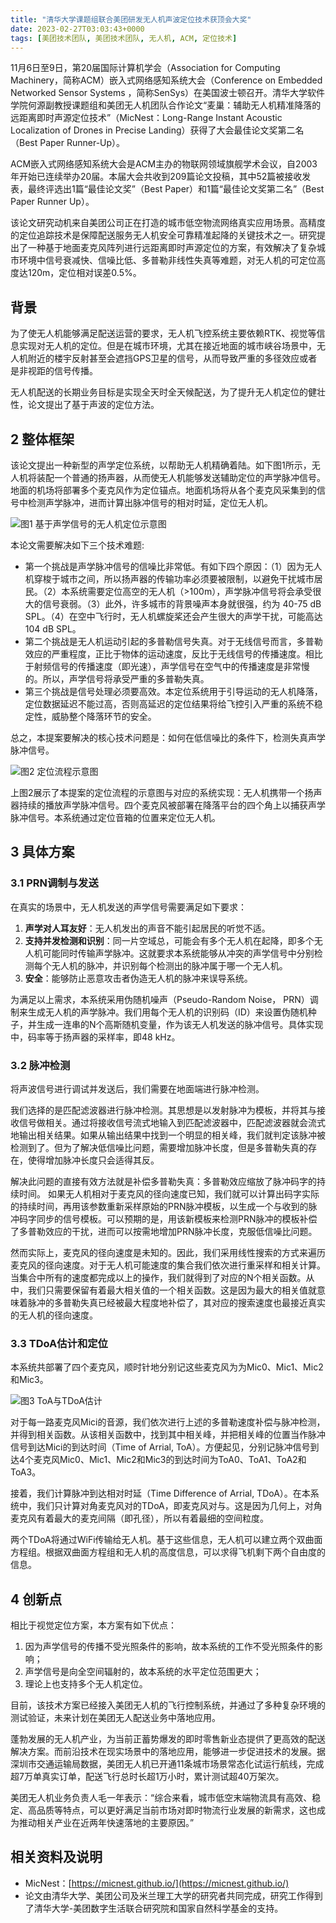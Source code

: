 ```yaml
---
title: "清华大学课题组联合美团研发无人机声波定位技术获顶会大奖"
date: 2023-02-27T03:03:43+0000
tags: [美团技术团队, 美团技术团队, 无人机, ACM, 定位技术]
---
```


11月6日至9日，第20届国际计算机学会（Association for Computing Machinery，简称ACM）嵌入式网络感知系统大会（Conference on Embedded Networked Sensor Systems ，简称SenSys）在美国波士顿召开。清华大学软件学院何源副教授课题组和美团无人机团队合作论文“麦巢：辅助无人机精准降落的远距离即时声源定位技术”（MicNest：Long\-Range Instant Acoustic Localization of Drones in Precise Landing）获得了大会最佳论文奖第二名（Best Paper Runner\-Up）。


ACM嵌入式网络感知系统大会是ACM主办的物联网领域旗舰学术会议，自2003年开始已连续举办20届。本届大会共收到209篇论文投稿，其中52篇被接收发表，最终评选出1篇“最佳论文奖”（Best Paper）和1篇“最佳论文奖第二名”（Best Paper Runner Up）。



该论文研究动机来自美团公司正在打造的城市低空物流网络真实应用场景。高精度的定位追踪技术是保障配送服务无人机安全可靠精准起降的关键技术之一。研究提出了一种基于地面麦克风阵列进行远距离即时声源定位的方案，有效解决了复杂城市环境中信号衰减快、信噪比低、多普勒非线性失真等难题，对无人机的可定位高度达120m，定位相对误差0.5%。



## 背景


为了使无人机能够满足配送运营的要求，无人机飞控系统主要依赖RTK、视觉等信息实现对无人机的定位。但是在城市环境，尤其在接近地面的城市峡谷场景中，无人机附近的楼宇反射甚至会遮挡GPS卫星的信号，从而导致严重的多径效应或者是非视距的信号传播。



无人机配送的长期业务目标是实现全天时全天候配送，为了提升无人机定位的健壮性，论文提出了基于声波的定位方法。



## 2 整体框架


该论文提出一种新型的声学定位系统，以帮助无人机精确着陆。如下图1所示，无人机将装配一个普通的扬声器，从而使无人机能够发送辅助定位的声学脉冲信号。地面的机场将部署多个麦克风作为定位锚点。地面机场将从各个麦克风采集到的信号中检测声学脉冲，进而计算出脉冲信号的相对时延，定位无人机。



![图1 基于声学信号的无人机定位示意图](https://p0.meituan.net/travelcube/66ba8054815ed32ef2c56f006fbc7bc032485.png)



本论文需要解决如下三个技术难题:



* 第一个挑战是声学脉冲信号的信噪比非常低。有如下四个原因：（1）因为无人机穿梭于城市之间，所以扬声器的传输功率必须要被限制，以避免干扰城市居民。（2）本系统需要定位高空的无人机（\>100m），声学脉冲信号将会承受很大的信号衰弱。（3）此外，许多城市的背景噪声本身就很强，约为 40\-75 dB SPL。（4）在空中飞行时，无人机螺旋桨还会产生很大的声学干扰，可能高达104 dB SPL。
* 第二个挑战是无人机运动引起的多普勒信号失真。对于无线信号而言，多普勒效应的严重程度，正比于物体的运动速度，反比于无线信号的传播速度。相比于射频信号的传播速度（即光速），声学信号在空气中的传播速度是非常慢的。所以，声学信号将承受严重的多普勒失真。
* 第三个挑战是信号处理必须要高效。本定位系统用于引导运动的无人机降落，定位数据延迟不能过高，否则高延迟的定位结果将给飞控引入严重的系统不稳定性，威胁整个降落环节的安全。


总之，本提案要解决的核心技术问题是：如何在低信噪比的条件下，检测失真声学脉冲信号。



![图2 定位流程示意图](https://p0.meituan.net/travelcube/7fafc991e68eeda7465d31cfedba1946424316.png)



上图2展示了本提案的定位流程的示意图与对应的系统实现：无人机携带一个扬声器持续的播放声学脉冲信号。四个麦克风被部署在降落平台的四个角上以捕获声学脉冲信号。本系统通过定位音箱的位置来定位无人机。



## 3 具体方案


### 3.1 PRN调制与发送


在真实的场景中，无人机发送的声学信号需要满足如下要求：



1. **声学对人耳友好**：无人机发出的声音不能引起居民的听觉不适。
2. **支持并发检测和识别**：同一片空域总，可能会有多个无人机在起降，即多个无人机可能同时传输声学脉冲。这就要求本系统能够从冲突的声学信号中分别检测每个无人机的脉冲，并识别每个检测出的脉冲属于哪一个无人机。
3. **安全**：能够防止恶意攻击者伪造无人机的脉冲来误导系统。


为满足以上需求，本系统采用伪随机噪声（Pseudo\-Random Noise， PRN）调制来生成无人机的声学脉冲。我们用每个无人机的识别码（ID）来设置伪随机种子，并生成一连串的N个高斯随机变量，作为该无人机发送的脉冲信号。具体实现中，码率等于扬声器的采样率，即48 kHz。



### 3.2 脉冲检测


将声波信号进行调试并发送后，我们需要在地面端进行脉冲检测。



我们选择的是匹配滤波器进行脉冲检测。其思想是以发射脉冲为模板，并将其与接收信号做相关。通过将接收信号流式地输入到匹配滤波器中，匹配滤波器就会流式地输出相关结果。如果从输出结果中找到一个明显的相关峰，我们就判定该脉冲被检测到了。但为了解决低信噪比问题，需要增加脉冲长度，但是多普勒失真的存在，使得增加脉冲长度只会适得其反。



解决此问题的直接有效方法就是补偿多普勒失真：多普勒效应缩放了脉冲码字的持续时间。 如果无人机相对于麦克风的径向速度已知，我们就可以计算出码字实际的持续时间，再用该参数重新采样原始的PRN脉冲模板，以生成一个与收到的脉冲码字同步的信号模板。可以预期的是，用该新模板来检测PRN脉冲的模板补偿了多普勒效应的干扰，进而可以按需地增加PRN脉冲长度，克服低信噪比问题。



然而实际上，麦克风的径向速度是未知的。因此，我们采用线性搜索的方式来遍历麦克风的径向速度。对于无人机可能速度的集合我们依次进行重采样和相关计算。当集合中所有的速度都完成以上的操作，我们就得到了对应的N个相关函数。从中，我们只需要保留有着最大相关值的一个相关函数。这是因为最大的相关值就意味着脉冲的多普勒失真已经被最大程度地补偿了，其对应的搜索速度也最接近真实的无人机的径向速度。



### 3.3 TDoA估计和定位


本系统共部署了四个麦克风，顺时针地分别记这些麦克风为为Mic0、Mic1、Mic2和Mic3。



![图3 ToA与TDoA估计](https://p0.meituan.net/travelcube/b5ae1095d217f6fb65d6751e2b29df0426129.png)



对于每一路麦克风Mici的音源，我们依次进行上述的多普勒速度补偿与脉冲检测，并得到相关函数。从该相关函数中，找到其中相关峰，并把相关峰的位置当作脉冲信号到达Mici的到达时间（Time of Arrial, ToA）。方便起见，分别记脉冲信号到达4个麦克风Mic0、Mic1、Mic2和Mic3的到达时间为ToA0、ToA1、ToA2和ToA3。



接着，我们计算脉冲到达相对时延（Time Difference of Arrial, TDoA）。在本系统中，我们只计算对角麦克风对的TDoA，即麦克风对与。这是因为几何上，对角麦克风有着最大的麦克间隔（即孔径），所以有着最细的空间粒度。



两个TDoA将通过WiFi传输给无人机。基于这些信息，无人机可以建立两个双曲面方程组。根据双曲面方程组和无人机的高度信息，可以求得飞机剩下两个自由度的信息。



## 4 创新点


相比于视觉定位方案，本方案有如下优点：



1. 因为声学信号的传播不受光照条件的影响，故本系统的工作不受光照条件的影响；
2. 声学信号是向全空间辐射的，故本系统的水平定位范围更大；
3. 理论上也支持多个无人机定位。


目前，该技术方案已经接入美团无人机的飞行控制系统，并通过了多种复杂环境的测试验证，未来计划在美团无人配送业务中落地应用。



蓬勃发展的无人机产业，为当前正蓄势爆发的即时零售新业态提供了更高效的配送解决方案。而前沿技术在现实场景中的落地应用，能够进一步促进技术的发展。据深圳市交通运输局数据，美团无人机已开通11条城市场景常态化试运行航线，完成超7万单真实订单，配送飞行总时长超1万小时，累计测试超40万架次。



美团无人机业务负责人毛一年表示：“综合来看，城市低空末端物流具有高效、稳定、高品质等特点，可以更好满足当前市场对即时物流行业发展的新需求，这也成为推动相关产业在近两年快速落地的主要原因。”



## 相关资料及说明


* MicNest：[https://micnest.github.io/](https://micnest.github.io/)
* 论文由清华大学、美团公司及米兰理工大学的研究者共同完成，研究工作得到了清华大学\-美团数字生活联合研究院和国家自然科学基金的支持。




